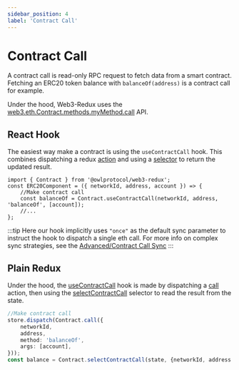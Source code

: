 ```yaml
---
sidebar_position: 4
label: 'Contract Call'
---
```


# Contract Call

A contract call is read-only RPC request to fetch data from a smart contract. Fetching an ERC20 token balance with `balanceOf(address)` is a contract call for example.

Under the hood, Web3-Redux uses the [web3.eth.Contract.methods.myMethod.call](https://web3js.readthedocs.io/en/v1.7.0/web3-eth-contract.html#methods-mymethod-call) API.

## React Hook

The easiest way make a contract is using the `useContractCall` hook. This combines dispatching a redux [action](https://redux.js.org/tutorials/fundamentals/part-2-concepts-data-flow#actions) and using a [selector](https://redux.js.org/tutorials/fundamentals/part-2-concepts-data-flow#selectors) to return the updated result.

```tsx
import { Contract } from '@owlprotocol/web3-redux';
const ERC20Component = ({ networkId, address, account }) => {
    //Make contract call
    const balanceOf = Contract.useContractCall(networkId, address, 'balanceOf', [account]);
    //...
};
```

:::tip
Here our hook implicitly uses `"once"` as the default sync parameter to instruct the hook to dispatch a single eth call.
For more info on complex sync strategies, see the [Advanced/Contract Call Sync](..//web3-redux-advanced/sync_contract_call.md)
:::

## Plain Redux

Under the hood, the [useContractCall](../web3-redux-reference/namespaces/Contract.md#usecontractcall) hook is made by dispatching a [call](../web3-redux-reference/namespaces/Contract.md#call) action, then using the [selectContractCall](../web3-redux-reference/namespaces/Contract.md#selectcontractcall) selector to read the result from the state.

```typescript
//Make contract call
store.dispatch(Contract.call({
    networkId,
    address,
    method: 'balanceOf',
    args: [account],
}));
const balance = Contract.selectContractCall(state, {networkId, address }, 'balanceOf', { args: [account] } ]})
```
